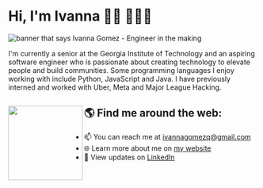 # Hi, I'm Ivanna 👋🏽 👩🏽‍💻

<img src="https://i.imgur.com/zutzVvG.png" alt="banner that says Ivanna Gomez - Engineer in the making">

I'm currently a senior at the Georgia Institute of Technology and an aspiring software engineer who is passionate about creating technology to elevate people and build communities. Some programming languages I enjoy working with include Python, JavaScript and Java. I have previously interned and worked with Uber, Meta and Major League Hacking.

## 🌎 Find me around the web: <a><img align="left" width="150" height="150" src="https://i.imgur.com/QuOzyIT.png"></a>
- 📫 You can reach me at ivannagomezq@gmail.com
- 🌐 Learn more about me on <a href="https://ivannas-portfolio.ivannagmez.repl.co/"> my website</a>
- 💼 View updates on <a href="https://www.linkedin.com/in/ivanna-gomez-q/">LinkedIn</a>
 

<!---
ivannagomez/ivannagomez is a ✨ special ✨ repository because its `README.md` (this file) appears on your GitHub profile.
You can click the Preview link to take a look at your changes.
--->
